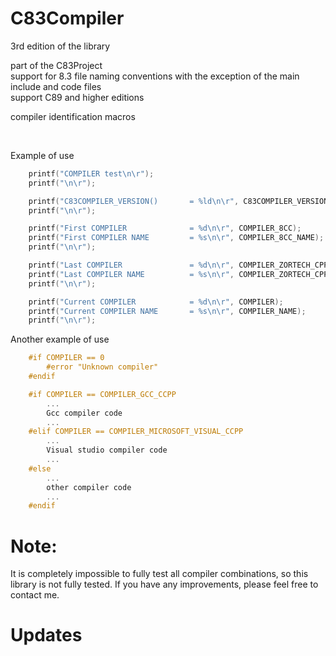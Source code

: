 # C83Compiler

3rd edition of the library

part of the C83Project<br>
support for 8.3 file naming conventions with the exception of the main include and code files<br>
support C89 and higher editions<br>

compiler identification macros

<br>

Example of use
```c
    printf("COMPILER test\n\r");
    printf("\n\r");

    printf("C83COMPILER_VERSION()       = %ld\n\r", C83COMPILER_VERSION());
    printf("\n\r");

    printf("First COMPILER              = %d\n\r", COMPILER_8CC);
    printf("First COMPILER NAME         = %s\n\r", COMPILER_8CC_NAME);
    printf("\n\r");

    printf("Last COMPILER               = %d\n\r", COMPILER_ZORTECH_CPP);
    printf("Last COMPILER NAME          = %s\n\r", COMPILER_ZORTECH_CPP_NAME);
    printf("\n\r");

    printf("Current COMPILER            = %d\n\r", COMPILER);
    printf("Current COMPILER NAME       = %s\n\r", COMPILER_NAME);
    printf("\n\r");
```

Another example of use
```c
    #if COMPILER == 0
        #error "Unknown compiler"
    #endif

    #if COMPILER == COMPILER_GCC_CCPP
        ...
        Gcc compiler code
        ...
    #elif COMPILER == COMPILER_MICROSOFT_VISUAL_CCPP
        ...
        Visual studio compiler code
        ...
    #else
        ...
        other compiler code
        ...
    #endif
```

# Note:
It is completely impossible to fully test all compiler combinations, 
so this library is not fully tested. If you have any improvements, 
please feel free to contact me.


# Updates
<br>
